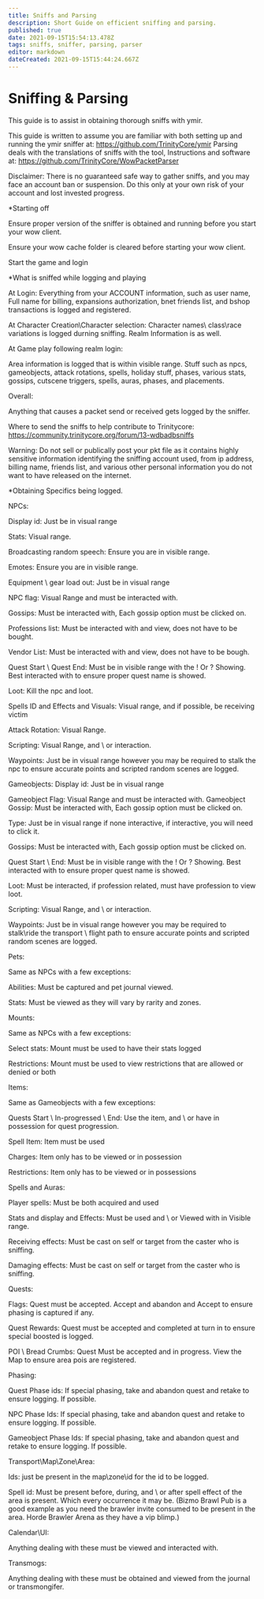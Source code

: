 ```yaml
---
title: Sniffs and Parsing
description: Short Guide on efficient sniffing and parsing.
published: true
date: 2021-09-15T15:54:13.478Z
tags: sniffs, sniffer, parsing, parser
editor: markdown
dateCreated: 2021-09-15T15:44:24.667Z
---
```


# Sniffing & Parsing
This guide is to assist in obtaining thorough sniffs with ymir.

This guide is written to assume you are familiar with both setting up and running the ymir sniffer at: https://github.com/TrinityCore/ymir
Parsing deals with the translations of sniffs with the tool, Instructions and software at: https://github.com/TrinityCore/WowPacketParser

Disclaimer: There is no guaranteed safe way to gather sniffs, and you may face an account ban or suspension. Do this only at your own risk of your account and lost invested progress.



*Starting off

Ensure proper version of the sniffer is obtained and running before you start your wow client.

Ensure your wow cache folder is cleared before starting your wow client.

Start the game and login



*What is sniffed while logging and playing



At Login:
Everything from your ACCOUNT information, such as user name, Full name for billing, expansions authorization, bnet friends list, and bshop transactions is logged and registered.



At Character Creation\Character selection:
Character names\ class\race variations is logged durning sniffing. Realm Information is as well.



At Game play following realm login:

Area information is logged that is within visible range. Stuff such as npcs, gameobjects, attack rotations, spells, holiday stuff, phases, various stats, gossips, cutscene triggers, spells, auras, phases, and placements.


Overall:

Anything that causes a packet send or received gets logged by the sniffer.



Where to send the sniffs to help contribute to Trinitycore:
https://community.trinitycore.org/forum/13-wdbadbsniffs



Warning: Do not sell or publically post your pkt file as it contains highly sensitive information identifying the sniffing account used, from ip address, billing name, friends list, and various other personal information you do not want to have released on the internet.



*Obtaining Specifics being logged.



NPCs:

Display id: Just be in visual range

Stats: Visual range.

Broadcasting random speech: Ensure you are in visible range.

Emotes: Ensure you are in visible range.

Equipment \ gear load out: Just be in visual range

NPC flag: Visual Range and must be interacted with.

Gossips: Must be interacted with, Each gossip option must be clicked on.

Professions list: Must be interacted with and view, does not have to be bought.

Vendor List: Must be interacted with and view, does not have to be bough.

Quest Start \ Quest End: Must be in visible range with the ! Or ? Showing. Best interacted with to ensure proper quest name is showed.

Loot: Kill the npc and loot.

Spells ID and Effects and Visuals: Visual range, and if possible, be receiving victim

Attack Rotation: Visual Range.

Scripting: Visual Range, and \ or interaction.

Waypoints: Just be in visual range however you may be required to stalk the npc to ensure accurate points and scripted random scenes are logged.



Gameobjects:
Display id: Just be in visual range

Gameobject Flag: Visual Range and must be interacted with.
Gameobject Gossip: Must be interacted with, Each gossip option must be clicked on.

Type: Just be in visual range if none interactive, if interactive, you will need to click it.

Gossips: Must be interacted with, Each gossip option must be clicked on.

Quest Start \ End: Must be in visible range with the ! Or ? Showing. Best interacted with to ensure proper quest name is showed.

Loot: Must be interacted, if profession related, must have profession to view loot.

Scripting: Visual Range, and \ or interaction.

Waypoints: Just be in visual range however you may be required to stalk\ride the transport \ flight path to ensure accurate points and scripted random scenes are logged.



Pets:

Same as NPCs with a few exceptions:

Abilities: Must be captured and pet journal viewed.

Stats: Must be viewed as they will vary by rarity and zones.

Mounts:

Same as NPCs with a few exceptions:

Select stats: Mount must be used to have their stats logged

Restrictions: Mount must be used to view restrictions that are allowed or denied or both



Items:

Same as Gameobjects with a few exceptions:

Quests Start \ In-progressed \ End: Use the item, and \ or have in possession for quest progression.

Spell Item: Item must be used

Charges: Item only has to be viewed or in possession

Restrictions: Item only has to be viewed or in possessions



Spells and Auras:

Player spells: Must be both acquired and used

Stats and display and Effects: Must be used and \ or Viewed with in Visible range.

Receiving effects: Must be cast on self or target from the caster who is sniffing.

Damaging effects: Must be cast on self or target from the caster who is sniffing.



Quests:

Flags: Quest must be accepted. Accept and abandon and Accept to ensure phasing is captured if any.

Quest Rewards: Quest must be accepted and completed at turn in to ensure special boosted is logged.

POI \ Bread Crumbs: Quest Must be accepted and in progress. View the Map to ensure area pois are registered.



Phasing:

Quest Phase ids: If special phasing, take and abandon quest and retake to ensure logging. If possible.

NPC Phase Ids: If special phasing, take and abandon quest and retake to ensure logging. If possible.

Gameobject Phase Ids: If special phasing, take and abandon quest and retake to ensure logging. If possible.



Transport\Map\Zone\Area:

Ids: just be present in the map\zone\id for the id to be logged.

Spell id: Must be present before, during, and \ or after spell effect of the area is present. Which every occurrence it may be. (Bizmo Brawl Pub is a good example as you need the brawler invite consumed to be present in the area. Horde Brawler Arena as they have a vip blimp.)


Calendar\UI:

Anything dealing with these must be viewed and interacted with.


Transmogs:

Anything dealing with these must be obtained and viewed from the journal or transmongifer.

